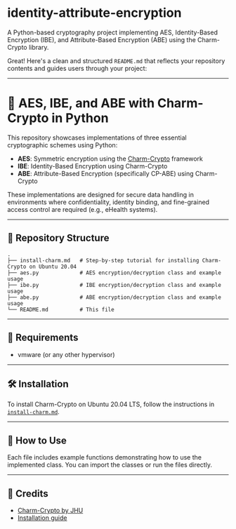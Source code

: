 # identity-attribute-encryption
A Python-based cryptography project implementing AES, Identity-Based Encryption (IBE), and Attribute-Based Encryption (ABE) using the Charm-Crypto library.

Great! Here's a clean and structured `README.md` that reflects your repository contents and guides users through your project:

---

# 🔐 AES, IBE, and ABE with Charm-Crypto in Python

This repository showcases implementations of three essential cryptographic schemes using Python:

- **AES**: Symmetric encryption using the [Charm-Crypto](https://github.com/JHUISI/charm) framework
- **IBE**: Identity-Based Encryption using Charm-Crypto
- **ABE**: Attribute-Based Encryption (specifically CP-ABE) using Charm-Crypto

These implementations are designed for secure data handling in environments where confidentiality, identity binding, and fine-grained access control are required (e.g., eHealth systems).

---

## 📁 Repository Structure

```
.
├── install-charm.md   # Step-by-step tutorial for installing Charm-Crypto on Ubuntu 20.04
├── aes.py             # AES encryption/decryption class and example usage
├── ibe.py             # IBE encryption/decryption class and example usage
├── abe.py             # ABE encryption/decryption class and example usage
└── README.md          # This file
```

---

## 🧱 Requirements

- vmware (or any other hypervisor) 

---

## 🛠️ Installation

To install Charm-Crypto on Ubuntu 20.04 LTS, follow the instructions in [`install-charm.md`](./install-charm.md).

---

## 🧪 How to Use

Each file includes example functions demonstrating how to use the implemented class. You can import the classes or run the files directly.

---

## 🤝 Credits

- [Charm-Crypto by JHU](https://github.com/JHUISI/charm)
- [Installation guide](https://blog.csdn.net/qq_34902437/article/details/137404638)
